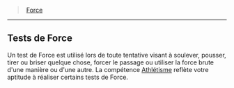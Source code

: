 ﻿---
!GenericItem
Id: abilities_strength_hd.md#tests-de-force
ParentLink: abilities_strength_hd.md#force
Name: Tests de Force
ParentName: Force
NameLevel: 2
Attributes:
  Name: Tests de Force
  Markdown: >+
    ## <!--Name-->Tests de Force<!--/Name-->


    Un test de Force est utilisé lors de toute tentative visant à soulever, pousser, tirer ou briser quelque chose, forcer le passage ou utiliser la force brute d'une manière ou d'une autre. La compétence [Athlétisme](hd_abilities_strength_athletisme.md) reflète votre aptitude à réaliser certains tests de Force.

AttributesDictionary: >+
  Name: Tests de Force

  Markdown: >+

    ## <!--Name-->Tests de Force<!--/Name-->





    Un test de Force est utilisé lors de toute tentative visant à soulever, pousser, tirer ou briser quelque chose, forcer le passage ou utiliser la force brute d'une manière ou d'une autre. La compétence [Athlétisme](hd_abilities_strength_athletisme.md) reflète votre aptitude à réaliser certains tests de Force.



---
> [Force](hd_abilities_strength.md)

---

## Tests de Force

Un test de Force est utilisé lors de toute tentative visant à soulever, pousser, tirer ou briser quelque chose, forcer le passage ou utiliser la force brute d'une manière ou d'une autre. La compétence [Athlétisme](hd_abilities_strength_athletisme.md) reflète votre aptitude à réaliser certains tests de Force.

